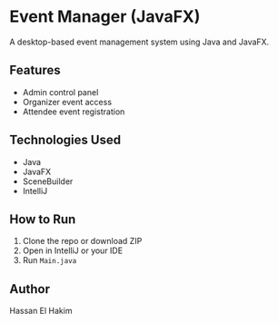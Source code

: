 # Event Manager (JavaFX)

A desktop-based event management system using Java and JavaFX.

## Features
- Admin control panel
- Organizer event access
- Attendee event registration

## Technologies Used
- Java
- JavaFX
- SceneBuilder
- IntelliJ

## How to Run
1. Clone the repo or download ZIP
2. Open in IntelliJ or your IDE
3. Run `Main.java`

## Author
Hassan El Hakim
